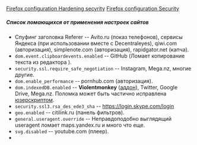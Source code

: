 [Firefox configuration Hardening secyrity](https://github.com/pyllyukko/user.js) 
[Firefox configuration Security](https://github.com/w008/ghacks-user.js)
##### Список ломающихся от применения настроек сайтов

* Спуфинг заголовка Referer -- Avito.ru (показ телефонов), сервисы Яндекса (при использовании вместе с Decentraleyes), qiwi.com (авторизация), simplenote.com (авторизация), rapidgator.net (капча).
* `dom.event.clipboardevents.enabled` -- GitHub (Ломает копирование текста из редактора ).
* `security.ssl.require_safe_negotiation` -- Instagram, Mega.nz, многие другие.
* `dom.enable_performance` -- pornhub.com (авторизация).
* `dom.indexedDB.enabled` -- **Violentmonkey** ([аддон](https://bugzilla.mozilla.org/show_bug.cgi?id=1335919)), Twitter, Google Drive, Mega.nz. Поломка может быть частично исправлена [юзерскриптом](userjs/no-indexed-db.user.js).
* `security.ssl3.rsa_des_ede3_sha` -- https://login.skype.com/login
* `geo.enabled` -- citilink.ru (панель фильтров).
* `general.useragent.override` -- Неправдоподобно выглядящий useragent ломает maps.yandex.ru и много что еще.
* `svg.disabled` -- youtube.com (плеер).
* 
